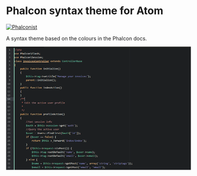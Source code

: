 Phalcon syntax theme for Atom
=============================
[![Phalconist](http://phalconist.com/jmsfwk/phalcon-syntax/default.svg)](http://phalconist.com/jmsfwk/phalcon-syntax)


A syntax theme based on the colours in the Phalcon docs.

![A screenshot of phalcon-syntax](Screenshot.png)
